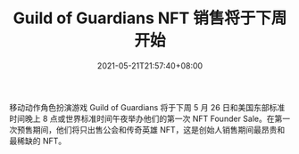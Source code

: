 ﻿---
title: "Guild of Guardians NFT 销售将于下周开始"
date: 2021-05-21T21:57:40+08:00
lastmod: 2021-05-21T16:45:40+08:00
draft: false
authors: ["Adrienne"]
description: "移动动作角色扮演游戏 Guild of Guardians 将于下周 5 月 26 日和美国东部标准时间晚上 8 点或世界标准时间午夜举办他们的第一次 NFT Founder Sale。在第一次预售期间，他们将只出售公会和传奇英雄 NFT，这是创始人销售期间最昂贵和最稀缺的 NFT。"
featuredImage: "guild-of-guardians-nft-sale-starts-next-week.png"
tags: ["Virtual World","虚拟世界","Play to Earn"]
categories: ["news"]
news: ["虚拟世界"]
weight: 
lightgallery: true
pinned: false
recommend: false
recommend1: false
---

移动动作角色扮演游戏 Guild of Guardians 将于下周 5 月 26 日和美国东部标准时间晚上 8 点或世界标准时间午夜举办他们的第一次 NFT Founder Sale。在第一次预售期间，他们将只出售公会和传奇英雄 NFT，这是创始人销售期间最昂贵和最稀缺的 NFT。

<!--more-->

